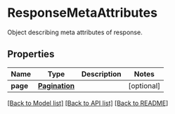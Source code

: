 # ResponseMetaAttributes

Object describing meta attributes of response.
## Properties
Name | Type | Description | Notes
------------ | ------------- | ------------- | -------------
**page** | [**Pagination**](Pagination.md) |  | [optional] 

[[Back to Model list]](README.md#documentation-for-models) [[Back to API list]](README.md#documentation-for-api-endpoints) [[Back to README]](README.md)


